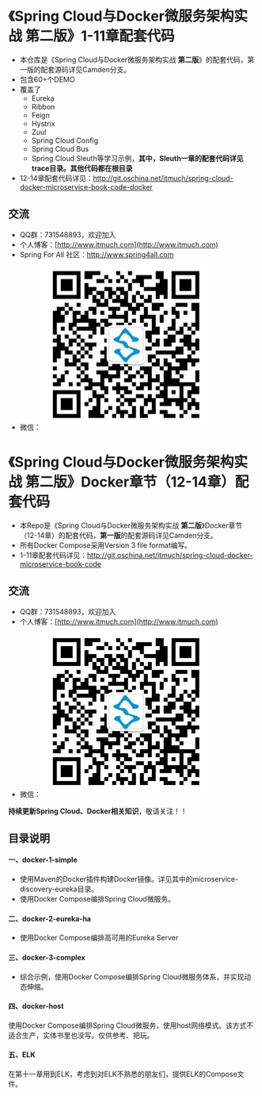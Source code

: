 # 《Spring Cloud与Docker微服务架构实战 第二版》1-11章配套代码

* 本仓库是《Spring Cloud与Docker微服务架构实战 **第二版**》的配套代码，第一版的配套源码详见Camden分支。
* 包含60+个DEMO
* 覆盖了
  * Eureka
  * Ribbon
  * Feign
  * Hystrix
  * Zuul
  * Spring Cloud Config
  * Spring Cloud Bus
  * Spring Cloud Sleuth等学习示例，**其中，Sleuth一章的配套代码详见trace目录。其他代码都在根目录**
* 12-14章配套代码详见：<http://git.oschina.net/itmuch/spring-cloud-docker-microservice-book-code-docker>



## 交流

* QQ群：731548893，欢迎加入
* 个人博客：[http://www.itmuch.com](http://www.itmuch.com)
* Spring For All 社区：<http://www.spring4all.com>
* 微信：![微信公众号](wx.jpg)

# 《Spring Cloud与Docker微服务架构实战 第二版》Docker章节（12-14章）配套代码

- 本Repo是《Spring Cloud与Docker微服务架构实战 **第二版**》Docker章节（12-14章）的配套代码，**第一版**的配套源码详见Camden分支。
- 所有Docker Compose采用Version 3 file format编写。
- 1-11章配套代码详见：<http://git.oschina.net/itmuch/spring-cloud-docker-microservice-book-code>




## 交流

- QQ群：731548893，欢迎加入
- 个人博客：[http://www.itmuch.com](http://www.itmuch.com)
- 微信：![微信公众号](wx.jpg)


**持续更新Spring Cloud、Docker相关知识**，敬请关注！！




## 目录说明

#### 一、docker-1-simple

* 使用Maven的Docker插件构建Docker镜像。详见其中的microservice-discovery-eureka目录。
* 使用Docker Compose编排Spring Cloud微服务。



#### 二、docker-2-eureka-ha

* 使用Docker Compose编排高可用的Eureka Server



####  三、docker-3-complex

* 综合示例，使用Docker Compose编排Spring Cloud微服务体系，并实现动态伸缩。


#### 四、docker-host

使用Docker Compose编排Spring Cloud微服务，使用host网络模式。该方式不适合生产，实体书里也没写。仅供参考、把玩。

#### 五、ELK

在第十一章用到ELK，考虑到对ELK不熟悉的朋友们，提供ELK的Compose文件。



